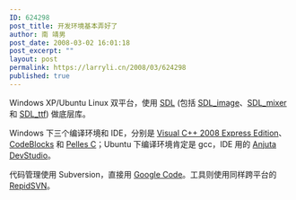 ```yaml
---
ID: 624298
post_title: 开发环境基本弄好了
author: 南 靖男
post_date: 2008-03-02 16:01:18
post_excerpt: ""
layout: post
permalink: https://larryli.cn/2008/03/624298
published: true
---
```

Windows XP/Ubuntu Linux 双平台，使用 <a href="http://libsdl.org/" title="Simple DirectMedia Layer">SDL</a> (包括 <a href="http://libsdl.org/projects/SDL_image/">SDL_image</a>、<a href="http://libsdl.org/projects/SDL_mixer/">SDL_mixer</a> 和 <a href="http://libsdl.org/projects/SDL_ttf/">SDL_ttf</a>) 做底层库。

Windows 下三个编译环境和 IDE，分别是 <a href="http://www.microsoft.com/express/vc/">Visual C++ 2008 Express Edition</a>、<a href="http://www.codeblocks.org/">CodeBlocks</a> 和 <a href="http://www.smorgasbordet.com/pellesc/">Pelles C</a>；Ubuntu 下编译环境肯定是 gcc，IDE 用的 <a href="http://anjuta.sourceforge.net/">Anjuta DevStudio</a>。

代码管理使用 Subversion，直接用 <a href="http://code.google.com/hosting/" title=" Google Code -  Project Hosting  ">Google Code</a>。工具则使用同样跨平台的 <a href="http://www.rapidsvn.org/">RepidSVN</a>。
